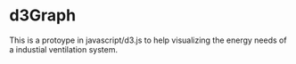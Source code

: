 # d3Graph

This is a protoype in javascript/d3.js to help visualizing the energy needs of a industial ventilation system.
